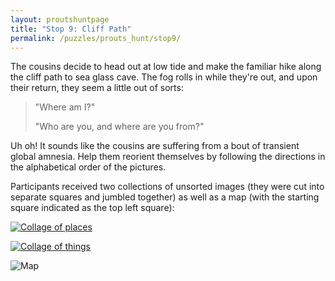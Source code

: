 ```yaml
---
layout: proutshuntpage
title: "Stop 9: Cliff Path"
permalink: /puzzles/prouts_hunt/stop9/
---
```


The cousins decide to head out at low tide and make the familiar hike along the cliff path to sea glass cave. The fog rolls in while they're out, and upon their return, they seem a little out of sorts:

> "Where am I?"
>
> "Who are you, and where are you from?"

Uh oh! It sounds like the cousins are suffering from a bout of transient global amnesia. Help them reorient themselves by following the directions in the alphabetical order of the pictures.

Participants received two collections of unsorted images (they were cut into separate squares and jumbled together) as well as a map (with the starting square indicated as the top left square):

[![Collage of places](../cliffpath-collage-places_small.jpg)](../cliffpath-collage-places.png)

[![Collage of things](../cliffpath-collage-things_small.jpg)](../cliffpath-collage-things.png)

![Map](../cliffpath_map.png)